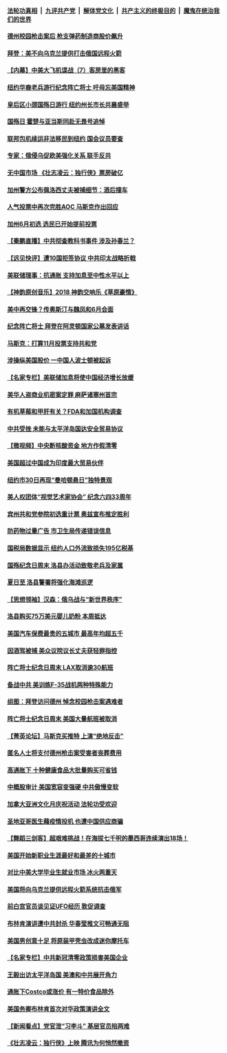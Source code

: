 ####  [法轮功真相](../../../../basic/blob/master/README.md?t=05311801) &nbsp;|&nbsp; [九评共产党](../../../../9ping.md/blob/master/README.md?t=05311801) &nbsp;|&nbsp; [解体党文化](../../../../jtdwh.md/blob/master/README.md?t=05311801)  &nbsp;|&nbsp; [共产主义的终极目的](../../../../gczydzjmd.md/blob/master/README.md?t=05311801) &nbsp;|&nbsp; [魔鬼在统治我们的世界](../../../../mgztzwmdsj.md/blob/master/README.md?t=05311801) 

#### [德州校园枪击案后 枪支弹药制造商股价飙升](../pages/nsc412/n13748997.md?t=05311801) 

#### [拜登：美不向乌克兰提供打击俄国远程火箭](../pages/nsc412/n13749088.md?t=05311801) 

#### [【内幕】中美大飞机谍战（7）客房里的黑客](../pages/nsc412/n13749136.md?t=05311801) 

#### [纽约华裔老兵游行纪念阵亡将士 吁毋忘美国精神](../pages/nsc412/n13749122.md?t=05311801) 

#### [皇后区小颈国殇日游行 纽约州长市长共襄盛举](../pages/nsc412/n13749115.md?t=05311801) 

#### [国殇日 霍楚与亚当斯同赴无畏号追悼](../pages/nsc412/n13749134.md?t=05311801) 

#### [联邦包机续运非法移民到纽约 国会议员要查](../pages/nsc412/n13749072.md?t=05311801) 

#### [专家：俄侵乌促欧美强化关系 联手反共](../pages/nsc412/n13749076.md?t=05311801) 

#### [无中国市场 《壮志凌云：独行侠》票房破亿](../pages/nsc412/n13749033.md?t=05311801) 

#### [加州警方公布佩洛西丈夫被捕细节：酒后撞车](../pages/nsc412/n13748926.md?t=05311801) 

#### [人气投票中再次完胜AOC 马斯克作出回应](../pages/nsc412/n13748955.md?t=05311801) 

#### [加州6月初选 选民已开始提前投票](../pages/nsc412/n13749023.md?t=05311801) 

#### [【秦鹏直播】中共彻查教科书事件 涉及孙春兰？](../pages/nsc412/n13748921.md?t=05311801) 

#### [【远见快评】遭10国拒签协议 中共印太战略折戟](../pages/nsc412/n13748974.md?t=05311801) 

#### [美联储理事：抗通胀 支持加息至中性水平以上](../pages/nsc412/n13748944.md?t=05311801) 

#### [【神韵原创音乐】2018 神韵交响乐《草原豪情》](../pages/nsc412/n13748743.md?t=05311801) 

#### [美中再交锋？传奥斯汀与魏凤和6月会面](../pages/nsc412/n13748846.md?t=05311801) 

#### [纪念阵亡将士 拜登在阿灵顿国家公墓发表讲话](../pages/nsc412/n13748874.md?t=05311801) 

#### [马斯克：打算11月投票支持共和党](../pages/nsc412/n13748907.md?t=05311801) 

#### [涉操纵美国股价 一中国人波士顿被起诉](../pages/nsc412/n13748348.md?t=05311801) 

#### [【名家专栏】美联储加息将使中国经济增长放缓](../pages/nsc412/n13748603.md?t=05311801) 

#### [美华人盗商业机密案定罪 麻萨诸塞州首宗](../pages/nsc412/n13748346.md?t=05311801) 

#### [有机草莓和甲肝有关？FDA和加国机构调查](../pages/nsc412/n13748781.md?t=05311801) 

#### [中共受挫 未能与太平洋岛国达安全贸易协议](../pages/nsc412/n13748631.md?t=05311801) 

#### [【微视频】中央断核酸资金 地方作假清零](../pages/nsc412/n13748693.md?t=05311801) 

#### [美国超过中国成为印度最大贸易伙伴](../pages/nsc412/n13748379.md?t=05311801) 

#### [纽约市30日再现“曼哈顿悬日”独特景观](../pages/nsc412/n13748342.md?t=05311801) 

#### [美人权团体“视觉艺术家协会” 纪念六四33周年](../pages/nsc412/n13748339.md?t=05311801) 

#### [宾州共和党参院初选重计票 奥兹宣布推定胜利](../pages/nsc412/n13748232.md?t=05311801) 

#### [防药物过量广告 市卫生局传递错误信息](../pages/nsc412/n13748344.md?t=05311801) 

#### [国税局数据显示 纽约人口外流致损失195亿税基](../pages/nsc412/n13748350.md?t=05311801) 

#### [国殇纪念日周末 洛县办活动致敬老兵及家属](../pages/nsc412/n13748306.md?t=05311801) 

#### [夏日至 洛县警署将强化海滩巡逻](../pages/nsc412/n13748287.md?t=05311801) 

#### [【思想领袖】汉森：俄乌战与“新世界秩序”](../pages/nsc412/n13710805.md?t=05311801) 

#### [洛县购买75万美元婴儿奶粉 本周抵达](../pages/nsc412/n13748221.md?t=05311801) 

#### [美国汽车保费最贵的五城市 最高年均超五千](../pages/nsc412/n13747102.md?t=05311801) 

#### [因酒驾被捕 美众议院议长丈夫获轻罪指控](../pages/nsc412/n13748203.md?t=05311801) 

#### [阵亡将士纪念日周末 LAX取消逾30航班](../pages/nsc412/n13748219.md?t=05311801) 

#### [备战中共 美训练F-35战机两种特殊能力](../pages/nsc412/n13743980.md?t=05311801) 

#### [组图：拜登访问德州 悼念校园枪击案遇难者](../pages/nsc412/n13748165.md?t=05311801) 

#### [阵亡将士纪念日周末 美国大量航班被取消](../pages/nsc412/n13747596.md?t=05311801) 

#### [【菁英论坛】马斯克买推特 上演“绝地反击”](../pages/nsc412/n13747641.md?t=05311801) 

#### [匿名人士将支付德州枪击案受害者丧葬费用](../pages/nsc412/n13747890.md?t=05311801) 

#### [高通胀下 十种健康食品大批量购买可省钱](../pages/nsc412/n13746362.md?t=05311801) 

#### [中概股审计 美国宽容变强硬 中共傲慢变软](../pages/nsc412/n13747819.md?t=05311801) 

#### [加拿大亚洲文化月庆祝活动 法轮功受欢迎](../pages/nsc412/n13747735.md?t=05311801) 

#### [圣地亚哥医生藉疫情投机 也遭中国供应商骗](../pages/nsc412/n13747245.md?t=05311801) 

#### [【舞蹈三剑客】超艰难挑战！在海拔七千呎的墨西哥连续演出18场！](../pages/nsc412/n13747669.md?t=05311801) 

#### [美国开始新职业生涯最好和最差的十城市](../pages/nsc412/n13746342.md?t=05311801) 

#### [对比中美大学毕业生就业市场 冰火两重天](../pages/nsc412/n13747528.md?t=05311801) 

#### [美国将向乌克兰提供远程火箭系统抗击俄军](../pages/nsc412/n13747595.md?t=05311801) 

#### [前白宫官员谈见证UFO经历 敦促调查](../pages/nsc412/n13747511.md?t=05311801) 

#### [布林肯演讲遭中共封杀 华春莹推文可畅通无阻](../pages/nsc412/n13747499.md?t=05311801) 

#### [美国男创意十足 将原装甲壳虫改成迷你摩托车](../pages/nsc412/n13747332.md?t=05311801) 

#### [【名家专栏】中共新冠清零政策损害美国企业](../pages/nsc412/n13747458.md?t=05311801) 

#### [王毅出访太平洋岛国 美澳和中共展开角力](../pages/nsc412/n13747108.md?t=05311801) 

#### [通胀下Costco或涨价 有一特价食品除外](../pages/nsc412/n13747505.md?t=05311801) 

#### [美国务卿布林肯首次对华政策演讲全文](../pages/nsc412/n13747482.md?t=05311801) 

#### [【新闻看点】党官泄“习李斗” 基层官员陷两难](../pages/nsc412/n13746861.md?t=05311801) 

#### [《壮志凌云：独行侠》上映 腾讯为何悄然撤资](../pages/nsc412/n13747452.md?t=05311801) 


